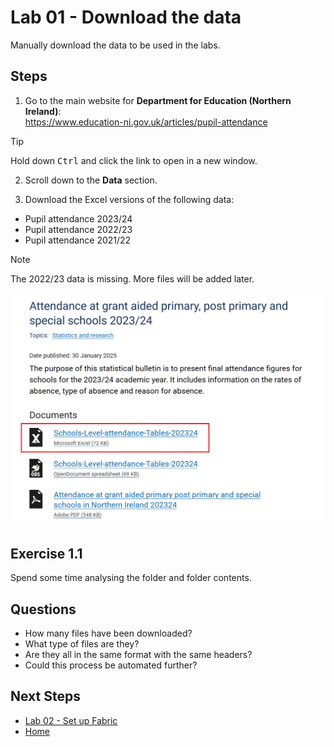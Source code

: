 # Lab 01 - Download the data  
Manually download the data to be used in the labs.

## Steps

1.  Go to the main website for **Department for Education (Northern Ireland)**:  
https://www.education-ni.gov.uk/articles/pupil-attendance

> [!TIP]
> Hold down <kbd>Ctrl</kbd> and click the link to open in a new window.

2.  Scroll down to the **Data** section.

3.  Download the Excel versions of the following data:

- Pupil attendance 2023/24
- Pupil attendance 2022/23
- Pupil attendance 2021/22

> [!NOTE]
> The 2022/23 data is missing.  More files will be added later.

![Download selected files](images/download-excel.png)


## Exercise 1.1
Spend some time analysing the folder and folder contents.

## Questions
- How many files have been downloaded?
- What type of files are they?
- Are they all in the same format with the same headers?
- Could this process be automated further?

## Next Steps
- [Lab 02 - Set up Fabric](/labs/lab02/lab02.md)
- [Home](README.md)